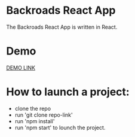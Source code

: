 # Backroads React App
The Backroads React App is written in React.

# Demo
[DEMO LINK](https://vladyslava-buzova.github.io/backroads-app/)

# How to launch a project:
  - clone the repo
  - run 'git clone repo-link'
  - run 'npm install'
  - run 'npm start' to lounch the project.
